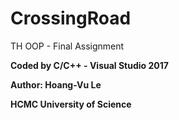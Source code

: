 # CrossingRoad
TH OOP - Final Assignment

**Coded by C/C++ - Visual Studio 2017**

**Author: Hoang-Vu Le**

**HCMC University of Science**
